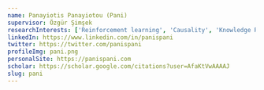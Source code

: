 ```yaml
---
name: Panayiotis Panayiotou (Pani)
supervisor: Özgür Şimşek
researchInterests: ['Reinforcement learning', 'Causality', 'Knowledge Representation', 'Continual Learning']
linkedIn: https://www.linkedin.com/in/panispani
twitter: https://twitter.com/panispani
profileImg: pani.png
personalSite: https://panispani.com
scholar: https://scholar.google.com/citations?user=AfaKtVwAAAAJ
slug: pani
---
```

